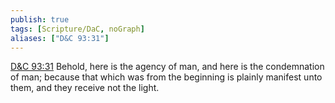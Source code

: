 ```yaml
---
publish: true
tags: [Scripture/DaC, noGraph]
aliases: ["D&C 93:31"]
---
```

[D&C 93:31](https://churchofjesuschrist.org/study/scriptures/dc-testament/dc/93?lang=eng&id=p31#p31) Behold, here is the agency of man, and here is the condemnation of man; because that which was from the beginning is plainly manifest unto them, and they receive not the light.
